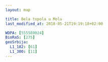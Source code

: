 ```yaml
---
layout: map

title: Bela topola u Molu
last_modified_at: 2018-05-21T19:19:18+02:00

WDPA: [555589024]
BioRaS: [275]
geoSrbija:
  L1_182: [61]
  L1_300: [11]
---
```

